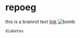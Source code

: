 # repoeg
this is a brainrot text
[link](https://youtu.be/xvFZjo5PgG0?si=ahzFVHNmhaKUJyQZ)
![bomb](https://github.com/user-attachments/assets/e664faf9-1665-4f00-bb0f-efe0aecaad60)
```
diabetes
```
